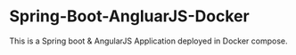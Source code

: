 # Spring-Boot-AngluarJS-Docker

This is a Spring boot & AngularJS Application deployed in Docker compose.
